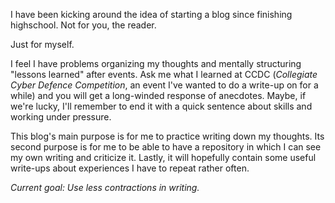
I have been kicking around the idea of starting a blog since finishing highschool. Not for you, the reader. 

Just for myself.

I feel I have problems organizing my thoughts and mentally structuring "lessons learned" after events. Ask me what I learned at CCDC (*Collegiate Cyber Defence Competition*, an event I've wanted to do a write-up on for a while) and you will get a long-winded response of anecdotes. Maybe, if we're lucky, I'll remember to end it with a quick sentence about skills and working under pressure. 

This blog's main purpose is for me to practice writing down my thoughts. Its second purpose is for me to be able to have a repository in which I can see my own writing and criticize it. Lastly, it will hopefully contain some useful write-ups about experiences I have to repeat rather often. 

*Current goal: Use less contractions in writing.*
